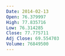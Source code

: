 ```yaml
---
Date: 2014-02-13
Open: 76.379997
High: 77.835716
Low: 76.314285
Close: 77.775711
Adj Close: 69.554703
Volume: 76849500
---
```

